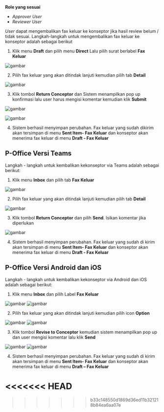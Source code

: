 **Role yang sesuai**

- *Approver User*
- *Reviewer User*

*User* dapat mengembalikan fax keluar ke konseptor jika hasil review belum / tidak sesuai. Langkah-langkah untuk mengembalikan fax keluar ke konseptor adalah sebagai berikut

1. Klik menu **Draft** dan pilih menu **Direct** Lalu pilih surat berlabel **Fax Keluar**

![gambar](FaxKeluar/FK_Web/02FK42.png)

2. Pilih fax keluar yang akan ditindak lanjuti kemudian pilih tab **Detail**

![gambar](FaxKeluar/FK_Web/02FK43.png)

3. Klik tombol **Return Conceptor** dan Sistem menampilkan pop up konfirmasi lalu user harus mengisi komentar kemudian klik **Submit**

![gambar](FaxKeluar/FK_Web/02FK41.png)

![gambar](FaxKeluar/FK_Web/02FK41-1.png)

4. Sistem berhasil menyimpan perubahan. Fax keluar yang sudah dikirim akan tersimpan di menu **Sent Item- Fax Keluar** dan konseptor akan menerima fax keluar di menu **Draft - Fax Keluar**


## **P-Office Versi Teams**

Langkah - langkah untuk kembalikan kekonseptor via Teams adalah sebagai berikut:

1. Klik menu **Inbox** dan pilih tab **Fax Keluar**

![gambar](FaxKeluar/FK_Teams/FK43.png)

2. Pilih fax keluar yang akan ditindak lanjuti kemudian pilih tab **Detail**

![gambar](FaxKeluar/FK_Teams/FK44.png)

3. Klik tombol **Return Conceptor** dan pilih **Send**. Isikan komentar jika diperlukan

![gambar](FaxKeluar/FK_Teams/FK45.png)

4. Sistem berhasil menyimpan perubahan. Fax keluar yang sudah di kirim akan tersimpan di menu **Sent Item- Fax Keluar** dan konseptor akan menerima fax keluar di menu **Draft - Fax Keluar**


## **P-Office Versi Android dan iOS**

Langkah - langkah untuk kembalikan kekonseptor via Android dan iOS adalah sebagai berikut: 

1. Klik menu **Inbox** dan pilih Label **Fax Keluar**
   
![gambar](FaxKeluar/FK_Android/KonseptorFK/02A01.png) ![gambar](FaxKeluar/FK_Android/KonseptorFK/02A02.png)

2. Pilih fax keluar yang akan ditindak lanjuti kemudian pilih icon **Option**

![gambar](FaxKeluar/FK_Android/KonseptorFK/02A03.png) ![gambar](FaxKeluar/FK_Android/KonseptorFK/02A04.png)

3. Klik tombol **Revise to Conceptor** kemudian sistem menampilkan pop up dan user mengisi komentar lalu klik **Send**

![gambar](FaxKeluar/FK_Android/KonseptorFK/02A05.png) ![gambar](FaxKeluar/FK_Android/KonseptorFK/02A06.png)

4. Sistem berhasil menyimpan perubahan. Fax keluar yang sudah di kirim akan tersimpan di menu **Sent Item- Fax Keluar** dan konseptor akan menerima fax keluar di menu **Draft – Fax Keluar**

<<<<<<< HEAD
=======

>>>>>>> b33c148550d1869d36ed11b321218b84ea6aa07e





